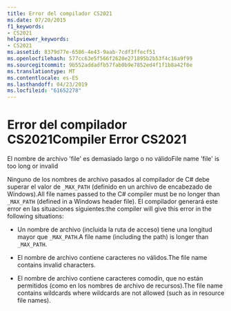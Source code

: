 ```yaml
---
title: Error del compilador CS2021
ms.date: 07/20/2015
f1_keywords:
- CS2021
helpviewer_keywords:
- CS2021
ms.assetid: 8379d77e-6586-4e43-9aab-7cdf3ffecf51
ms.openlocfilehash: 577cc63e5f566f2620e271895b2b53f4c16a9f99
ms.sourcegitcommit: 9b552addadfb57fab0b9e7852ed4f1f1b8a42f8e
ms.translationtype: MT
ms.contentlocale: es-ES
ms.lasthandoff: 04/23/2019
ms.locfileid: "61652278"
---
```

# <a name="compiler-error-cs2021"></a><span data-ttu-id="3555e-102">Error del compilador CS2021</span><span class="sxs-lookup"><span data-stu-id="3555e-102">Compiler Error CS2021</span></span>
<span data-ttu-id="3555e-103">El nombre de archivo 'file' es demasiado largo o no válido</span><span class="sxs-lookup"><span data-stu-id="3555e-103">File name 'file' is too long or invalid</span></span>  
  
 <span data-ttu-id="3555e-104">Ninguno de los nombres de archivo pasados al compilador de C# debe superar el valor de `_MAX_PATH` (definido en un archivo de encabezado de Windows).</span><span class="sxs-lookup"><span data-stu-id="3555e-104">All file names passed to the C# compiler must be no longer than `_MAX_PATH` (defined in a Windows header file).</span></span> <span data-ttu-id="3555e-105">El compilador generará este error en las situaciones siguientes:</span><span class="sxs-lookup"><span data-stu-id="3555e-105">the compiler will give this error in the following situations:</span></span>  
  
-   <span data-ttu-id="3555e-106">Un nombre de archivo (incluida la ruta de acceso) tiene una longitud mayor que `_MAX_PATH`.</span><span class="sxs-lookup"><span data-stu-id="3555e-106">A file name (including the path) is longer than `_MAX_PATH`.</span></span>  
  
-   <span data-ttu-id="3555e-107">El nombre de archivo contiene caracteres no válidos.</span><span class="sxs-lookup"><span data-stu-id="3555e-107">The file name contains invalid characters.</span></span>  
  
-   <span data-ttu-id="3555e-108">El nombre de archivo contiene caracteres comodín, que no están permitidos (como en los nombres de archivo de recursos).</span><span class="sxs-lookup"><span data-stu-id="3555e-108">The file name contains wildcards where wildcards are not allowed (such as in resource file names).</span></span>
